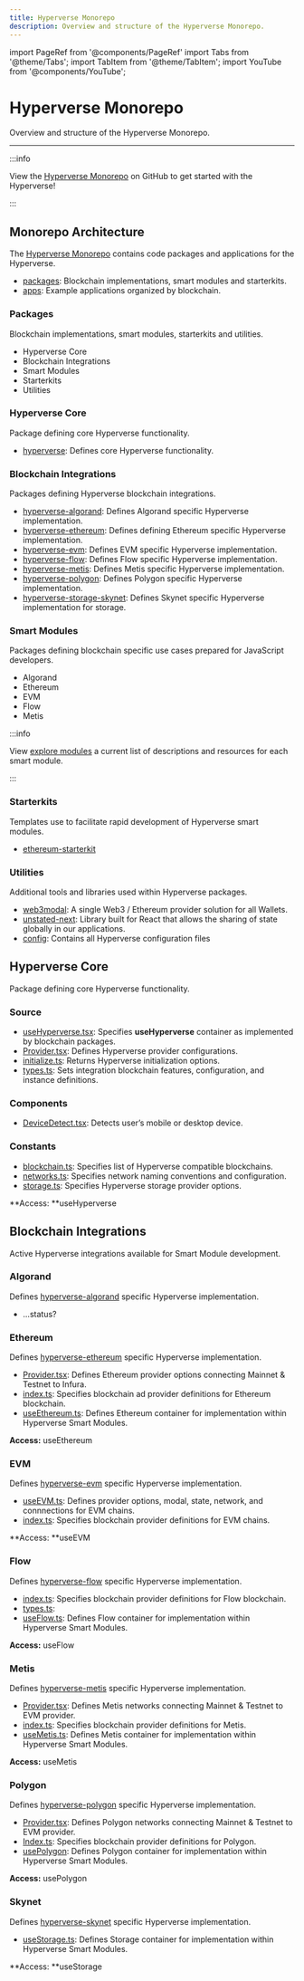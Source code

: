 ```yaml
---
title: Hyperverse Monorepo
description: Overview and structure of the Hyperverse Monorepo.
---
```


import PageRef from '@components/PageRef'
import Tabs from '@theme/Tabs';
import TabItem from '@theme/TabItem';
import YouTube from '@components/YouTube';

# Hyperverse Monorepo

Overview and structure of the Hyperverse Monorepo.

---

:::info

View the [Hyperverse Monorepo](https://github.com/decentology/hyperverse-mono/blob/main/packages/hyperverse-evm-erc20/source/index.ts) on GitHub to get started with the Hyperverse!

:::

## Monorepo Architecture

The [Hyperverse Monorepo](https://github.com/decentology/hyperverse-mono) contains code packages and applications for the Hyperverse.

- [packages](https://github.com/decentology/hyperverse-mono/tree/main/packages): Blockchain implementations, smart modules and starterkits.
- [apps](https://github.com/decentology/hyperverse-mono/tree/main/apps): Example applications organized by blockchain.

### Packages

Blockchain implementations, smart modules, starterkits and utilities.

- Hyperverse Core
- Blockchain Integrations
- Smart Modules
- Starterkits
- Utilities

### Hyperverse Core

Package defining core Hyperverse functionality.

- [hyperverse](https://github.com/decentology/hyperverse-mono/tree/main/packages/hyperverse): Defines core Hyperverse functionality.

### Blockchain Integrations

Packages defining Hyperverse blockchain integrations.

- [hyperverse-algorand](https://github.com/decentology/hyperverse-mono/tree/main/packages/hyperverse-algorand): Defines Algorand specific Hyperverse implementation.
- [hyperverse-ethereum](https://github.com/decentology/hyperverse-mono/tree/main/packages/hyperverse-ethereum): Defines defining Ethereum specific Hyperverse implementation.
- [hyperverse-evm](https://github.com/decentology/hyperverse-mono/tree/main/packages/hyperverse-evm): Defines EVM specific Hyperverse implementation.
- [hyperverse-flow](https://github.com/decentology/hyperverse-mono/tree/main/packages/hyperverse-flow): Defines Flow specific Hyperverse implementation.
- [hyperverse-metis](https://github.com/decentology/hyperverse-mono/tree/main/packages/hyperverse-metis): Defines Metis specific Hyperverse implementation.
- [hyperverse-polygon](https://github.com/decentology/hyperverse-mono/tree/main/packages/hyperverse-polygon): Defines Polygon specific Hyperverse implementation.
- [hyperverse-storage-skynet](https://github.com/decentology/hyperverse-mono/tree/main/packages/hyperverse-storage-skynet): Defines Skynet specific Hyperverse implementation for storage.

### Smart Modules

Packages defining blockchain specific use cases prepared for JavaScript developers.

- Algorand
- Ethereum
- EVM
- Flow
- Metis

:::info

View [explore modules](https://docs.hyperverse.dev/basics/modules) a current list of descriptions and resources for each smart module.

:::

### Starterkits

Templates use to facilitate rapid development of Hyperverse smart modules.

- [ethereum-starterkit](https://github.com/decentology/hyperverse-mono/tree/main/packages/hyperverse-ethereum-starterkit)

### Utilities

Additional tools and libraries used within Hyperverse packages.

- [web3modal](https://github.com/decentology/hyperverse-mono/tree/main/packages/web3modal): A single Web3 / Ethereum provider solution for all Wallets.
- [unstated-next](https://github.com/decentology/hyperverse-mono/tree/main/packages/unstated-next): Library built for React that allows the sharing of state globally in our applications.
- [config](https://github.com/decentology/hyperverse-mono/tree/main/packages/config): Contains all Hyperverse configuration files

## Hyperverse Core

Package defining core Hyperverse functionality.

### Source

- [useHyperverse.tsx](https://github.com/decentology/hyperverse-mono/blob/main/packages/hyperverse/source/useHyperverse.tsx): Specifies **useHyperverse** container as implemented by blockchain packages.
- [Provider.tsx](https://github.com/decentology/hyperverse-mono/blob/main/packages/hyperverse/source/Provider.tsx): Defines Hyperverse provider configurations.
- [initialize.ts](https://github.com/decentology/hyperverse-mono/blob/main/packages/hyperverse/source/initialize.ts): Returns Hyperverse initialization options.
- [types.ts](https://github.com/decentology/hyperverse-mono/blob/main/packages/hyperverse/source/types.ts): Sets integration blockchain features, configuration, and instance definitions.

### Components

- [DeviceDetect.tsx](https://github.com/decentology/hyperverse-mono/blob/main/packages/hyperverse/source/components/DeviceDetect.tsx): Detects user’s mobile or desktop device.

### Constants

- [blockchain.ts](https://github.com/decentology/hyperverse-mono/blob/main/packages/hyperverse/source/constants/blockchains.ts): Specifies list of Hyperverse compatible blockchains.
- [networks.ts](https://github.com/decentology/hyperverse-mono/blob/main/packages/hyperverse/source/constants/networks.ts): Specifies network naming conventions and configuration.
- [storage.ts](https://github.com/decentology/hyperverse-mono/blob/main/packages/hyperverse/source/constants/storage.ts): Specifies Hyperverse storage provider options.

**Access: **useHyperverse

## Blockchain Integrations

Active Hyperverse integrations available for Smart Module development.

### Algorand

Defines [hyperverse-algorand](https://github.com/decentology/hyperverse-mono/tree/main/packages/hyperverse-algorand) specific Hyperverse implementation.

- …status?

### Ethereum

Defines [hyperverse-ethereum](https://github.com/decentology/hyperverse-mono/tree/main/packages/hyperverse-ethereum) specific Hyperverse implementation.

- [Provider.tsx](https://github.com/decentology/hyperverse-mono/blob/main/packages/hyperverse-ethereum/source/Provider.tsx): Defines Ethereum provider options connecting Mainnet & Testnet to Infura.
- [index.ts](https://github.com/decentology/hyperverse-mono/blob/main/packages/hyperverse-ethereum/source/index.ts): Specifies blockchain ad provider definitions for Ethereum blockchain.
- [useEthereum.ts](https://github.com/decentology/hyperverse-mono/blob/main/packages/hyperverse-ethereum/source/useEthereum.ts): Defines Ethereum container for implementation within Hyperverse Smart Modules.

**Access:** useEthereum

### EVM

Defines [hyperverse-evm](https://github.com/decentology/hyperverse-mono/tree/main/packages/hyperverse-evm) specific Hyperverse implementation.

- [useEVM.ts](https://github.com/decentology/hyperverse-mono/blob/main/packages/hyperverse-evm/source/useEVM.ts): Defines provider options, modal, state, network, and connnections for EVM chains.
- [index.ts](https://github.com/decentology/hyperverse-mono/blob/main/packages/hyperverse-evm/source/index.ts): Specifies blockchain provider definitions for EVM chains.

**Access: **useEVM

### Flow

Defines [hyperverse-flow](https://github.com/decentology/hyperverse-mono/tree/main/packages/hyperverse-flow) specific Hyperverse implementation.

- [index.ts](https://github.com/decentology/hyperverse-mono/blob/main/packages/hyperverse-flow/source/index.ts): Specifies blockchain provider definitions for Flow blockchain.
- [types.ts](https://github.com/decentology/hyperverse-mono/blob/main/packages/hyperverse-flow/source/types.ts):
- [useFlow.ts](https://github.com/decentology/hyperverse-mono/blob/main/packages/hyperverse-flow/source/useFlow.ts): Defines Flow container for implementation within Hyperverse Smart Modules.

**Access:** useFlow

### Metis

Defines [hyperverse-metis](https://github.com/decentology/hyperverse-mono/tree/main/packages/hyperverse-metis) specific Hyperverse implementation.

- [Provider.tsx](https://github.com/decentology/hyperverse-mono/blob/main/packages/hyperverse-metis/source/Provider.tsx): Defines Metis networks connecting Mainnet & Testnet to EVM provider.
- [index.ts](https://github.com/decentology/hyperverse-mono/blob/main/packages/hyperverse-metis/source/index.ts): Specifies blockchain provider definitions for Metis.
- [useMetis.ts](https://github.com/decentology/hyperverse-mono/blob/main/packages/hyperverse-metis/source/useMetis.ts): Defines Metis container for implementation within Hyperverse Smart Modules.

**Access:** useMetis

### Polygon

Defines [hyperverse-polygon](https://github.com/decentology/hyperverse-mono/tree/main/packages/hyperverse-polygon) specific Hyperverse implementation.

- [Provider.tsx](https://github.com/decentology/hyperverse-mono/blob/main/packages/hyperverse-polygon/source/Provider.tsx): Defines Polygon networks connecting Mainnet & Testnet to EVM provider.
- [Index.ts](https://github.com/decentology/hyperverse-mono/blob/main/packages/hyperverse-polygon/source/index.ts): Specifies blockchain provider definitions for Polygon.
- [usePolygon](https://github.com/decentology/hyperverse-mono/blob/main/packages/hyperverse-polygon/source/usePolygon.ts): Defines Polygon container for implementation within Hyperverse Smart Modules.

**Access:** usePolygon

### Skynet

Defines [hyperverse-skynet](https://github.com/decentology/hyperverse-mono/tree/main/packages/hyperverse-storage-skynet) specific Hyperverse implementation.

- [useStorage.ts](https://github.com/decentology/hyperverse-mono/blob/main/packages/hyperverse-storage-skynet/source/useStorage.ts): Defines Storage container for implementation within Hyperverse Smart Modules.

**Access: **useStorage
